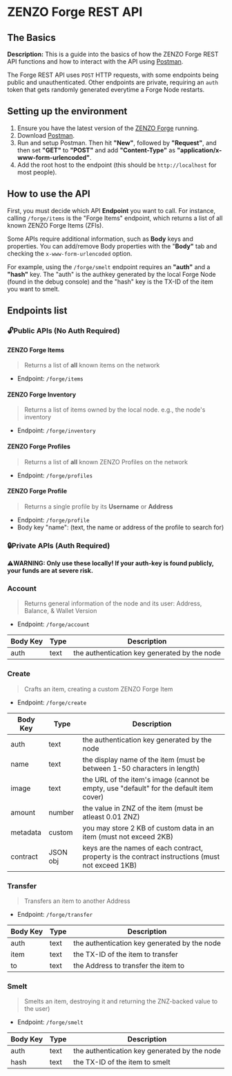 # ZENZO Forge REST API

## The Basics
**Description:** This is a guide into the basics of how the ZENZO Forge REST API functions and how to interact with the API using [Postman](https://www.getpostman.com/downloads/).

The Forge REST API uses `POST` HTTP requests, with some endpoints being public and unauthenticated. Other endpoints are private, requiring an `auth` token that gets randomly generated everytime a Forge Node restarts.




## Setting up the environment
1. Ensure you have the latest version of the [ZENZO Forge](https://github.com/ZENZO-Ecosystem/zenzo-forge/releases) running.
2. Download [Postman](https://www.getpostman.com/downloads/).
3. Run and setup Postman. Then hit **"New"**, followed by **"Request"**, and then set **"GET"** to **"POST"** and add **"Content-Type"** as **"application/x-www-form-urlencoded"**.
4. Add the root host to the endpoint (this should be `http://localhost` for most people).




## How to use the API
First, you must decide which API **Endpoint** you want to call. For instance, calling `/forge/items` is the "Forge Items" endpoint, which returns a list of all known ZENZO Forge Items (ZFIs).

Some APIs require additional information, such as **Body** keys and properties. You can add/remove Body properties with the "**Body"** tab and checking the `x-www-form-urlencoded` option.

For example, using the `/forge/smelt` endpoint requires an **"auth"** and a **"hash"** key. The "auth" is the authkey generated by the local Forge Node (found in the debug console) and the "hash" key is the TX-ID of the item you want to smelt.




## Endpoints list

### :unlock:**Public APIs (No Auth Required)**

#### ZENZO Forge Items 
> Returns a list of **all** known items on the network
- Endpoint: `/forge/items`

#### ZENZO Forge Inventory 
> Returns a list of items owned by the local node. e.g., the node's inventory
- Endpoint: `/forge/inventory`

#### ZENZO Forge Profiles 
> Returns a list of **all** known ZENZO Profiles on the network
- Endpoint: `/forge/profiles`

#### ZENZO Forge Profile 
> Returns a single profile by its **Username** or **Address**
- Endpoint: `/forge/profile`
- Body key "name": (text, the name or address of the profile to search for)

### :lock:**Private APIs (Auth Required)**

:warning:**WARNING: Only use these locally! If your auth-key is found publicly, your funds are at severe risk.** 

### Account 
> Returns general information of the node and its user: Address, Balance, & Wallet Version
- Endpoint: `/forge/account`

Body Key | Type | Description
------------ | ------------- | -------------
auth | text | the authentication key generated by the node

### Create 
> Crafts an item, creating a custom ZENZO Forge Item
- Endpoint: `/forge/create`

Body Key | Type | Description
------------ | ------------- | -------------
auth | text | the authentication key generated by the node
name | text | the display name of the item (must be between 1-50 characters in length)
image | text | the URL of the item's image (cannot be empty, use "default" for the default item cover)
amount | number | the value in ZNZ of the item (must be atleast 0.01 ZNZ)
metadata | custom | you may store 2 KB of custom data in an item (must not exceed 2KB)
contract | JSON obj | keys are the names of each contract, property is the contract instructions (must not exceed 1KB)

### Transfer 
> Transfers an item to another Address
- Endpoint: `/forge/transfer`

Body Key | Type | Description
------------ | ------------- | -------------
auth | text | the authentication key generated by the node
item | text | the TX-ID of the item to transfer
to | text | the Address to transfer the item to

### Smelt 
> Smelts an item, destroying it and returning the ZNZ-backed value to the user)
- Endpoint: `/forge/smelt`

Body Key | Type | Description
------------ | ------------- | -------------
auth | text | the authentication key generated by the node
hash | text | the TX-ID of the item to smelt
